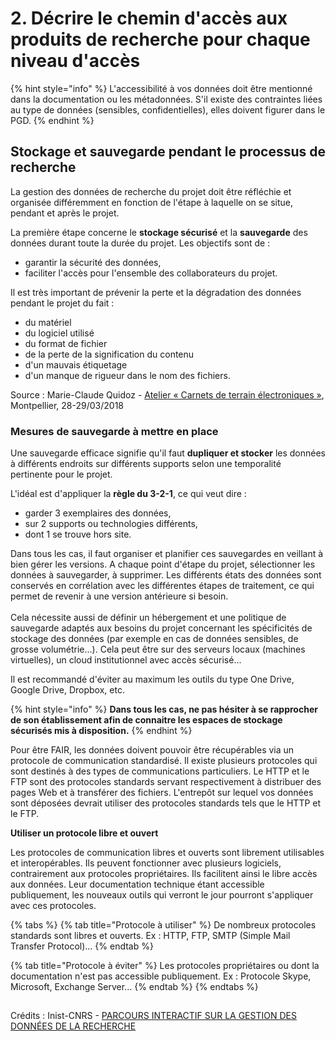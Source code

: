 # 2. Décrire le chemin d'accès aux produits de recherche pour chaque niveau d'accès

{% hint style="info" %}
L'accessibilité à vos données doit être mentionné dans la documentation ou les métadonnées. S'il existe des contraintes liées au type de données (sensibles, confidentielles), elles doivent figurer dans le PGD.&#x20;
{% endhint %}

## Stockage et sauvegarde pendant le processus de recherche&#x20;

La gestion des données de recherche du projet doit être réfléchie et organisée différemment en fonction de l'étape à laquelle on se situe, pendant et après le projet.

La première étape concerne le **stockage sécurisé** et la **sauvegarde** des données durant toute la durée du projet. Les objectifs sont de :

* garantir la sécurité des données,
* faciliter l'accès pour l'ensemble des collaborateurs du projet.

Il est très important de prévenir la perte et la dégradation des données pendant le projet du fait :

* du matériel
* du logiciel utilisé
* du format de fichier
* de la perte de la signification du contenu
* d'un mauvais étiquetage
* d'un manque de rigueur dans le nom des fichiers. &#x20;

Source : Marie-Claude Quidoz - [Atelier « Carnets de terrain électroniques »](http://rbdd.cnrs.fr/IMG/pdf/quidoz\_atelier2018.pdf?480/cd645e6864223eaae2a37ea4d2b45077f07b61d1), Montpellier, 28-29/03/2018

### Mesures de sauvegarde à mettre en place

Une sauvegarde efficace signifie qu'il faut **dupliquer et stocker** les données à différents endroits sur différents supports selon une temporalité pertinente pour le projet.&#x20;

L'idéal est d'appliquer la **règle du 3-2-1**, ce qui veut dire :

* garder 3 exemplaires des données,
* sur 2 supports ou technologies différents,&#x20;
* dont 1 se trouve hors site.

Dans tous les cas, il faut organiser et planifier ces sauvegardes en veillant à bien gérer les versions. A chaque point d'étape du projet, sélectionner les données à sauvegarder, à supprimer. Les différents états des données sont conservés en corrélation avec les différentes étapes de traitement, ce qui permet de revenir à une version antérieure si besoin.\
\
Cela nécessite aussi de définir un hébergement et une politique de sauvegarde adaptés aux besoins du projet concernant les spécificités de stockage des données (par exemple en cas de données sensibles, de grosse volumétrie...). Cela peut être sur des serveurs locaux (machines virtuelles), un cloud institutionnel avec accès sécurisé...

Il est recommandé d'éviter au maximum les outils du type One Drive, Google Drive, Dropbox, etc.

{% hint style="info" %}
**Dans tous les cas, ne pas hésiter à se rapprocher de son établissement afin de connaitre les espaces de stockage sécurisés mis à disposition.**
{% endhint %}



Pour être FAIR, les données doivent pouvoir être récupérables via un protocole de communication standardisé. Il existe plusieurs protocoles qui sont destinés à des types de communications particuliers. Le HTTP et le FTP sont des protocoles standards servant respectivement à distribuer des pages Web et à transférer des fichiers. L'entrepôt sur lequel vos données sont déposées devrait utiliser des protocoles standards tels que le HTTP et le FTP.

**Utiliser un protocole libre et ouvert**

Les protocoles de communication libres et ouverts sont librement utilisables et interopérables. Ils peuvent fonctionner avec plusieurs logiciels, contrairement aux protocoles propriétaires. Ils facilitent ainsi le libre accès aux données. Leur documentation technique étant accessible publiquement, les nouveaux outils qui verront le jour pourront s'appliquer avec ces protocoles.

{% tabs %}
{% tab title="Protocole à utiliser" %}
De nombreux protocoles standards sont libres et ouverts. Ex : HTTP, FTP, SMTP (Simple Mail Transfer Protocol)...
{% endtab %}

{% tab title="Protocole à éviter" %}
Les protocoles propriétaires ou dont la documentation n'est pas accessible publiquement. Ex : Protocole Skype, Microsoft, Exchange Server…
{% endtab %}
{% endtabs %}

##

Crédits : Inist-CNRS - [PARCOURS INTERACTIF SUR LA GESTION DES DONNÉES DE LA RECHERCHE](https://doranum.fr/enjeux-benefices/parcours-interactif-sur-la-gestion-des-donnees-de-la-recherche/)

